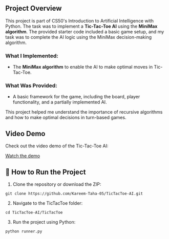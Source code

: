 ## Project Overview
This project is part of CS50's Introduction to Artificial Intelligence with Python. The task was to implement a **Tic-Tac-Toe AI** using the **MiniMax algorithm**. The provided starter code included a basic game setup, and my task was to complete the AI logic using the MiniMax decision-making algorithm.

### What I Implemented:
- The **MiniMax algorithm** to enable the AI to make optimal moves in Tic-Tac-Toe.

### What Was Provided:
- A basic framework for the game, including the board, player functionality, and a partially implemented AI.

This project helped me understand the importance of recursive algorithms and how to make optimal decisions in turn-based games.

## Video Demo

Check out the video demo of the Tic-Tac-Toe AI:

[Watch the demo](https://github.com/Kareem-Taha-05/TicTacToe-AI/blob/main/TicTacToe_AI.mp4)

## 🚀 How to Run the Project
1. Clone the repository or download the ZIP:
  ```
  git clone https://github.com/Kareem-Taha-05/TicTacToe-AI.git
  ```
2. Navigate to the TicTacToe folder:
  ```
  cd TicTacToe-AI/TicTacToe
  ```
3. Run the project using Python:
  ```
  python runner.py
  ```
